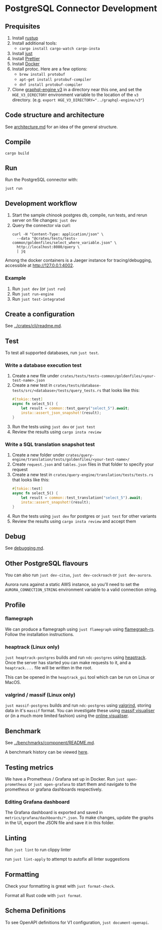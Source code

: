 # PostgreSQL Connector Development

## Prequisites

1. Install [rustup](https://www.rust-lang.org/tools/install)
2. Install additional tools:
   - `cargo install cargo-watch cargo-insta`
3. Install [just](https://github.com/casey/just)
4. Install [Prettier](https://prettier.io/)
5. Install [Docker](https://www.docker.com/)
6. Install protoc. Here are a few options:
   - `brew install protobuf`
   - `apt-get install protobuf-compiler`
   - `dnf install protobuf-compiler`
7. Clone [graphql-engine v3](https://github.com/hasura/graphql-engine-mono#git-checkout-with-only-hasura-v3-engine-code) in a directory near this one,
   and set the `HGE_V3_DIRECTORY` environment variable to the location of the `v3` directory.
   (e.g. `export HGE_V3_DIRECTORY="../graphql-engine/v3"`)

## Code structure and architecture

See [architecture.md](./architecture.md) for an idea of the general structure.

## Compile

```
cargo build
```

## Run

Run the PostgreSQL connector with:

```
just run
```

## Development workflow

1. Start the sample chinook postgres db, compile, run tests, and rerun server on file changes: `just dev`
2. Query the connector via curl:
   ```
   curl -H "Content-Type: application/json" \
     --data "@crates/tests/tests-common/goldenfiles/select_where_variable.json" \
     http://localhost:8080/query \
     | jq
   ```

Among the docker containers is a Jaeger instance for tracing/debugging, accessible at http://127.0.0.1:4002.

### Example

1. Run `just dev` (or `just run`)
2. Run `just run-engine`
3. Run `just test-integrated`

## Create a configuration

See [../crates/cli/readme.md](../crates/cli/readme.md).

## Test

To test all supported databases, run `just test`.

### Write a database execution test

1. Create a new file under `crates/tests/tests-common/goldenfiles/<your-test-name>.json`
2. Create a new test in `crates/tests/database-tests/src/<database>/tests/query_tests.rs` that looks like this:
   ```rs
   #[tokio::test]
   async fn select_5() {
       let result = common::test_query("select_5").await;
       insta::assert_json_snapshot!(result);
   }
   ```
3. Run the tests using `just dev` or `just test`
4. Review the results using `cargo insta review`

### Write a SQL translation snapshot test

1. Create a new folder under `crates/query-engine/translation/tests/goldenfiles/<your-test-name>/`
2. Create `request.json` and `tables.json` files in that folder to specify your request
3. Create a new test in `crates/query-engine/translation/tests/tests.rs` that looks like this:
   ```rs
   #[tokio::test]
   async fn select_5() {
       let result = common::test_translation("select_5").await;
       insta::assert_snapshot!(result);
   }
   ```
4. Run the tests using `just dev` for postgres or `just test` for other variants
5. Review the results using `cargo insta review` and accept them

## Debug

See [debugging.md](./debugging.md).

## Other PostgreSQL flavours

You can also run `just dev-citus`, `just dev-cockroach` or `just dev-aurora`.

Aurora runs against a static AWS instance, so you'll need to set the `AURORA_CONNECTION_STRING` environment variable
to a valid connection string.

## Profile

### flamegraph

We can produce a flamegraph using `just flamegraph` using [flamegraph-rs](https://github.com/flamegraph-rs/flamegraph).
Follow the installation instructions.

### heaptrack (Linux only)

`just heaptrack-postgres` builds and run `ndc-postgres` using
[heaptrack](https://github.com/KDE/heaptrack). Once the server has started you
can make requests to it, and a `heaptrack....` file will be written in the
root.

This can be opened in the `heaptrack_gui` tool which can be run on Linux or
MacOS.

### valgrind / massif (Linux only)

`just massif-postgres` builds and run `ndc-postgres` using
[valgrind](https://valgrind.org/), storing data in it's `massif` format. You
can investigate these using [massif
visualiser](https://github.com/KDE/massif-visualizer) or (in a much more
limited fashion) using the [online visualiser](http://boutglay.com/massifjs/).

## Benchmark

See [../benchmarks/component/README.md](../benchmarks/component/README.md).

A benchmark history can be viewed [here](https://hasura.github.io/ndc-postgres/dev/bench).

## Testing metrics

We have a Prometheus / Grafana set up in Docker. Run `just open-prometheus` or
`just open-grafana` to start them and navigate to the prometheus or grafana
dashboards respectively.

### Editing Grafana dashboard

The Grafana dashboard is exported and saved in
`metrics/grafana/dashboards/*.json`. To make changes, update the graphs in the
UI, export the JSON file and save it in this folder.

## Linting

Run `just lint` to run clippy linter

run `just lint-apply` to attempt to autofix all linter suggestions

## Formatting

Check your formatting is great with `just format-check`.

Format all Rust code with `just format`.

## Schema Definitions

To see OpenAPI definitions for V1 configuration, `just document-openapi`.
